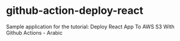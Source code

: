 # github-action-deploy-react

Sample application for the tutorial: Deploy React App To AWS S3 With Github Actions - Arabic
